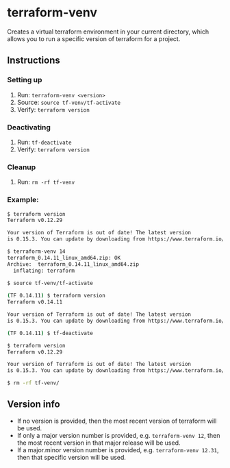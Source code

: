 # terraform-venv

Creates a virtual terraform environment in your current directory, which allows you to run a specific version of terraform for a project.

## Instructions
### Setting up
1. Run: `terraform-venv <version>`
1. Source: `source tf-venv/tf-activate`
1. Verify: `terraform version`

### Deactivating
1. Run: `tf-deactivate`
1. Verify: `terraform version`

### Cleanup
1. Run: `rm -rf tf-venv`

### Example:
```bash
$ terraform version
Terraform v0.12.29

Your version of Terraform is out of date! The latest version
is 0.15.3. You can update by downloading from https://www.terraform.io/downloads.html

$ terraform-venv 14
terraform_0.14.11_linux_amd64.zip: OK
Archive:  terraform_0.14.11_linux_amd64.zip
  inflating: terraform               
  
$ source tf-venv/tf-activate 

(TF 0.14.11) $ terraform version
Terraform v0.14.11

Your version of Terraform is out of date! The latest version
is 0.15.3. You can update by downloading from https://www.terraform.io/downloads.html

(TF 0.14.11) $ tf-deactivate 

$ terraform version
Terraform v0.12.29

Your version of Terraform is out of date! The latest version
is 0.15.3. You can update by downloading from https://www.terraform.io/downloads.html

$ rm -rf tf-venv/
```


## Version info
* If no version is provided, then the most recent version of terraform will be used.
* If only a major version number is provided, e.g. `terraform-venv 12`, then the most recent version in that major release will be used.
* If a major.minor version number is provided, e.g. `terraform-venv 12.31`, then that specific version will be used.